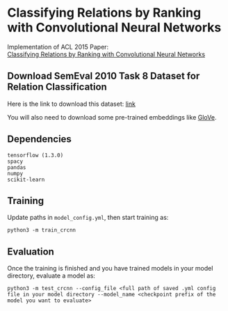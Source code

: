 # Classifying Relations by Ranking with Convolutional Neural Networks

Implementation of ACL 2015 Paper:  
[Classifying Relations by Ranking with Convolutional Neural Networks](https://arxiv.org/abs/1504.06580)

## Download SemEval 2010 Task 8 Dataset for Relation Classification
Here is the link to download this dataset:
[link](https://drive.google.com/file/d/0B_jQiLugGTAkMDQ5ZjZiMTUtMzQ1Yy00YWNmLWJlZDYtOWY1ZDMwY2U4YjFk/view?layout=list&ddrp=1&sort=name&num=50) 

You will also need to download some pre-trained embeddings like 
[GloVe](https://nlp.stanford.edu/projects/glove/). 

## Dependencies 
```
tensorflow (1.3.0)
spacy
pandas
numpy
scikit-learn
```

## Training
Update paths in `model_config.yml`, then start training as: 

```
python3 -m train_crcnn
```


## Evaluation
Once the training is finished and you have trained models in your model directory,
evaluate a model as: 

```
python3 -m test_crcnn --config_file <full path of saved .yml config file in your model directory --model_name <checkpoint prefix of the model you want to evaluate>

```
